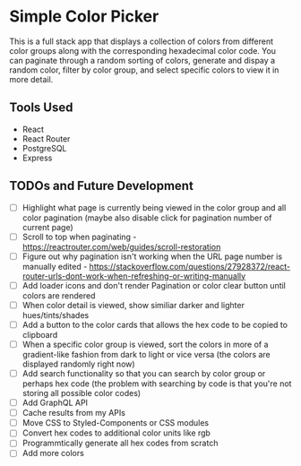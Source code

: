 # Simple Color Picker
This is a full stack app that displays a collection of colors from different color groups along with the corresponding hexadecimal color code. You can paginate through a random sorting of colors, generate and dispay a random color, filter by color group, and select specific colors to view it in more detail. 

## Tools Used
- React
- React Router
- PostgreSQL
- Express

## TODOs and Future Development
- [ ] Highlight what page is currently being viewed in the color group and all color pagination (maybe also disable click for pagination number of current page)
- [ ] Scroll to top when paginating - https://reactrouter.com/web/guides/scroll-restoration
- [ ] Figure out why pagination isn't working when the URL page number is manually edited - https://stackoverflow.com/questions/27928372/react-router-urls-dont-work-when-refreshing-or-writing-manually
- [ ] Add loader icons and don't render Pagination or color clear button until colors are rendered
- [ ] When color detail is viewed, show similiar darker and lighter hues/tints/shades
- [ ] Add a button to the color cards that allows the hex code to be copied to clipboard
- [ ] When a specific color group is viewed, sort the colors in more of a gradient-like fashion from dark to light or vice versa (the colors are displayed randomly right now)
- [ ] Add search functionality so that you can search by color group or perhaps hex code (the problem with searching by code is that you're not storing all possible color codes)
- [ ] Add GraphQL API
- [ ] Cache results from my APIs
- [ ] Move CSS to Styled-Components or CSS modules
- [ ] Convert hex codes to additional color units like rgb
- [ ] Programmtically generate all hex codes from scratch
- [ ] Add more colors